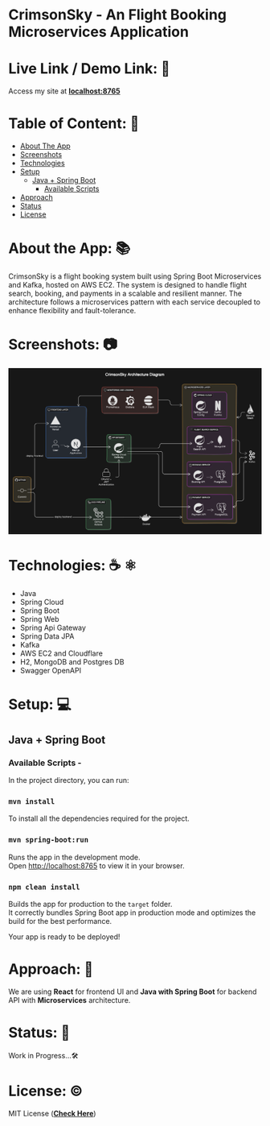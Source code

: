 # CrimsonSky - An Flight Booking Microservices Application

# Live Link / Demo Link: 🔗
Access my site at **[localhost:8765](http://localhost:8765)**

# Table of Content: 📑

- [About The App](#about-the-app-)
- [Screenshots](#screenshots-)
- [Technologies](#technologies-%EF%B8%8F--%EF%B8%8F)
- [Setup](#setup-)
  - [Java + Spring Boot](#java--spring-boot)
    - [Available Scripts](#available-scripts--)
- [Approach](#approach-)
- [Status](#status-)
- [License](#license-)

# About the App: 📚
CrimsonSky is a flight booking system built using Spring Boot Microservices and Kafka, hosted on AWS EC2. The system is designed to handle flight search, booking, and payments in a scalable and resilient manner. The architecture follows a microservices pattern with each service decoupled to enhance flexibility and fault-tolerance.

# Screenshots: 📷

![CrimsonSky Architecture Diagram](./high-level-diagram.png)

# Technologies: ☕️  ⚛️

- Java
- Spring Cloud
- Spring Boot
- Spring Web
- Spring Api Gateway
- Spring Data JPA
- Kafka
- AWS EC2 and Cloudflare
- H2, MongoDB and Postgres DB
- Swagger OpenAPI

# Setup: 💻

## Java + Spring Boot 

### Available Scripts - 

In the project directory, you can run:

### `mvn install`

To install all the dependencies required for the project.

### `mvn spring-boot:run`

Runs the app in the development mode.\
Open [http://localhost:8765](http://localhost:8765) to view it in your browser.


### `npm clean install`

Builds the app for production to the `target` folder.\
It correctly bundles Spring Boot app in production mode and optimizes the build for the best performance.

Your app is ready to be deployed!

# Approach: 🚶
We are using **React** for frontend UI and **Java with Spring Boot** for backend API with **Microservices** architecture.

# Status: 📶
Work in Progress...🛠️

# License: ©️
MIT License (**[Check Here](LICENSE)**)